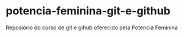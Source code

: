 # potencia-feminina-git-e-github
Reposiório do curso de git e gihub oferecido pela Potencia Feminina
